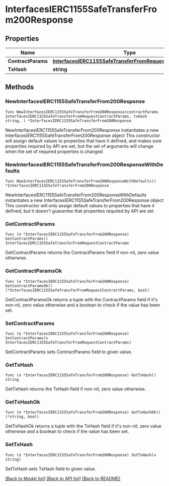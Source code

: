 # InterfacesIERC1155SafeTransferFrom200Response

## Properties

Name | Type | Description | Notes
------------ | ------------- | ------------- | -------------
**ContractParams** | [**InterfacesIERC1155SafeTransferFromRequestContractParams**](InterfacesIERC1155SafeTransferFromRequestContractParams.md) |  | 
**TxHash** | **string** |  | 

## Methods

### NewInterfacesIERC1155SafeTransferFrom200Response

`func NewInterfacesIERC1155SafeTransferFrom200Response(contractParams InterfacesIERC1155SafeTransferFromRequestContractParams, txHash string, ) *InterfacesIERC1155SafeTransferFrom200Response`

NewInterfacesIERC1155SafeTransferFrom200Response instantiates a new InterfacesIERC1155SafeTransferFrom200Response object
This constructor will assign default values to properties that have it defined,
and makes sure properties required by API are set, but the set of arguments
will change when the set of required properties is changed

### NewInterfacesIERC1155SafeTransferFrom200ResponseWithDefaults

`func NewInterfacesIERC1155SafeTransferFrom200ResponseWithDefaults() *InterfacesIERC1155SafeTransferFrom200Response`

NewInterfacesIERC1155SafeTransferFrom200ResponseWithDefaults instantiates a new InterfacesIERC1155SafeTransferFrom200Response object
This constructor will only assign default values to properties that have it defined,
but it doesn't guarantee that properties required by API are set

### GetContractParams

`func (o *InterfacesIERC1155SafeTransferFrom200Response) GetContractParams() InterfacesIERC1155SafeTransferFromRequestContractParams`

GetContractParams returns the ContractParams field if non-nil, zero value otherwise.

### GetContractParamsOk

`func (o *InterfacesIERC1155SafeTransferFrom200Response) GetContractParamsOk() (*InterfacesIERC1155SafeTransferFromRequestContractParams, bool)`

GetContractParamsOk returns a tuple with the ContractParams field if it's non-nil, zero value otherwise
and a boolean to check if the value has been set.

### SetContractParams

`func (o *InterfacesIERC1155SafeTransferFrom200Response) SetContractParams(v InterfacesIERC1155SafeTransferFromRequestContractParams)`

SetContractParams sets ContractParams field to given value.


### GetTxHash

`func (o *InterfacesIERC1155SafeTransferFrom200Response) GetTxHash() string`

GetTxHash returns the TxHash field if non-nil, zero value otherwise.

### GetTxHashOk

`func (o *InterfacesIERC1155SafeTransferFrom200Response) GetTxHashOk() (*string, bool)`

GetTxHashOk returns a tuple with the TxHash field if it's non-nil, zero value otherwise
and a boolean to check if the value has been set.

### SetTxHash

`func (o *InterfacesIERC1155SafeTransferFrom200Response) SetTxHash(v string)`

SetTxHash sets TxHash field to given value.



[[Back to Model list]](../README.md#documentation-for-models) [[Back to API list]](../README.md#documentation-for-api-endpoints) [[Back to README]](../README.md)


